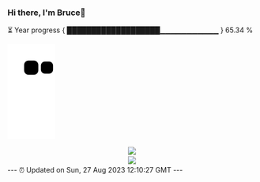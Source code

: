 ### Hi there, I'm Bruce👋

⏳ Year progress { ███████████████████▁▁▁▁▁▁▁▁▁▁▁ } 65.34 %

![](https://raw.githubusercontent.com/Swiftie13st/Swiftie13st/main/assets/github-contribution-grid-snake.svg)


<div align="center"> <img src="https://metrics.lecoq.io/Swiftie13st?template=classic&config.timezone=Asia%2FShanghai"> </div>

<div align="center"> <img src="https://github-readme-streak-stats.herokuapp.com/?user=Swiftie13st" /> </div>
---
⏰ Updated on Sun, 27 Aug 2023 12:10:27 GMT
---

